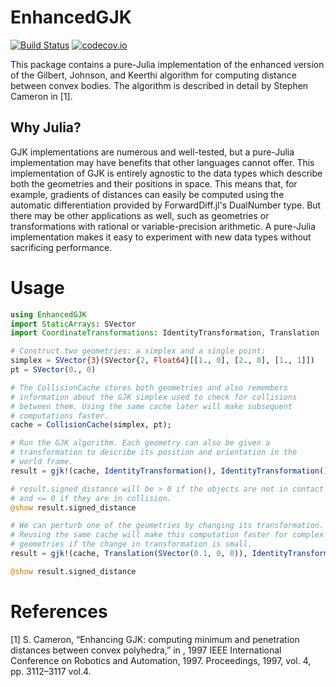 # EnhancedGJK

[![Build Status](https://travis-ci.org/rdeits/EnhancedGJK.jl.svg?branch=master)](https://travis-ci.org/rdeits/EnhancedGJK.jl)
[![codecov.io](http://codecov.io/github/rdeits/EnhancedGJK.jl/coverage.svg?branch=master)](http://codecov.io/github/rdeits/EnhancedGJK.jl?branch=master)

This package contains a pure-Julia implementation of the enhanced version of the Gilbert, Johnson, and Keerthi algorithm for computing distance between convex bodies. The algorithm is described in detail by Stephen Cameron in [1].

## Why Julia?

GJK implementations are numerous and well-tested, but a pure-Julia implementation may have benefits that other languages cannot offer. This implementation of GJK is entirely agnostic to the data types which describe both the geometries and their positions in space. This means that, for example, gradients of distances can easily be computed using the automatic differentiation provided by ForwardDiff.jl's DualNumber type. But there may be other applications as well, such as geometries or transformations with rational or variable-precision arithmetic. A pure-Julia implementation makes it easy to experiment with new data types without sacrificing performance.

# Usage

```julia
using EnhancedGJK
import StaticArrays: SVector
import CoordinateTransformations: IdentityTransformation, Translation

# Construct two geometries: a simplex and a single point:
simplex = SVector{3}(SVector{2, Float64}[[1., 0], [2., 0], [1., 1]])
pt = SVector(0., 0)

# The CollisionCache stores both geometries and also remembers
# information about the GJK simplex used to check for collisions
# between them. Using the same cache later will make subsequent
# computations faster.
cache = CollisionCache(simplex, pt);

# Run the GJK algorithm. Each geometry can also be given a
# transformation to describe its position and orientation in the
# world frame.
result = gjk!(cache, IdentityTransformation(), IdentityTransformation())

# result.signed_distance will be > 0 if the objects are not in contact
# and <= 0 if they are in collision.
@show result.signed_distance

# We can perturb one of the geometries by changing its transformation.
# Reusing the same cache will make this computation faster for complex
# geometries if the change in transformation is small.
result = gjk!(cache, Translation(SVector(0.1, 0, 0)), IdentityTransformation())

@show result.signed_distance
```


# References

[1] S. Cameron, “Enhancing GJK: computing minimum and penetration distances between convex polyhedra,” in , 1997 IEEE International Conference on Robotics and Automation, 1997. Proceedings, 1997, vol. 4, pp. 3112–3117 vol.4.
